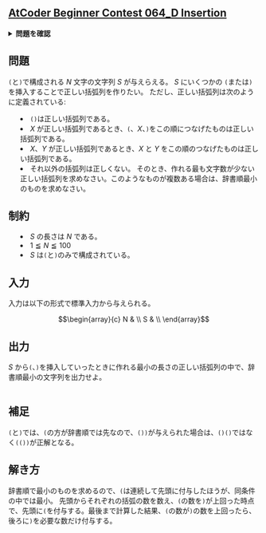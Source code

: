 ## [AtCoder Beginner Contest 064_D Insertion](https://atcoder.jp/contests/abc064/tasks/abc064_d)

<details>
<summary><b>問題を確認</b><summary>

## 問題
`(`と`)`で構成される $N$ 文字の文字列 $S$ が与えらえる。 $S$ にいくつかの `(`または`)`を挿入することで正しい括弧列を作りたい。
ただし、正しい括弧列は次のように定義されている:
- `()`は正しい括弧列である。
- $X$ が正しい括弧列であるとき、`(`、$X$、`)`をこの順につなげたものは正しい括弧列である。
- $X$、$Y$ が正しい括弧列であるとき、$X$ と $Y$ をこの順のつなげたものは正しい括弧列である。
- それ以外の括弧列は正しくない。
そのとき、作れる最も文字数が少ない正しい括弧列を求めなさい。このようなものが複数ある場合は、辞書順最小のものを求めなさい。

## 制約
- $S$ の長さは $N$ である。
- $1 \leqq N \leqq 100$
- $S$ は`(`と`)`のみで構成されている。

## 入力
入力は以下の形式で標準入力から与えられる。
```math
\begin{array}{c}
N & \\
S & \\
\end{array}
```

## 出力
$S$ から`(`、`)`を挿入していったときに作れる最小の長さの正しい括弧列の中で、辞書順最小の文字列を出力せよ。

</details>

## 補足
`(`と`)`では、`(`の方が辞書順では先なので、`())`が与えられた場合は、`()()`ではなく`(())`が正解となる。

## 解き方
辞書順で最小のものを求めるので、`(`は連続して先頭に付与したほうが、同条件の中では最小。
先頭からそれぞれの括弧の数を数え、`(`の数を`)`が上回った時点で、先頭に`(`を付与する。最後まで計算した結果、`(`の数が`)`の数を上回ったら、後ろに`)`を必要な数だけ付与する。
